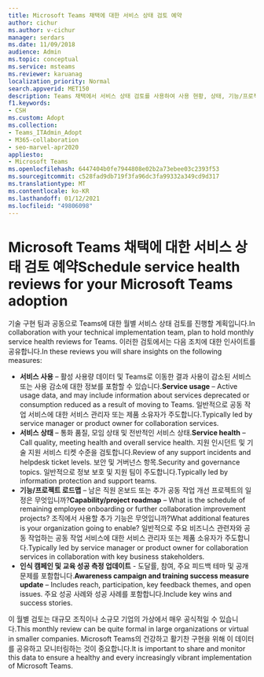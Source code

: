 ```yaml
---
title: Microsoft Teams 채택에 대한 서비스 상태 검토 예약
author: cichur
ms.author: v-cichur
manager: serdars
ms.date: 11/09/2018
audience: Admin
ms.topic: conceptual
ms.service: msteams
ms.reviewer: karuanag
localization_priority: Normal
search.appverid: MET150
description: Teams 채택에서 서비스 상태 검토를 사용하여 사용 현황, 상태, 기능/프로젝트 로드맵 및 기타 업데이트에 대한 인사이트를 공유하는 방법을 배워야 합니다.
f1.keywords:
- CSH
ms.custom: Adopt
ms.collection:
- Teams_ITAdmin_Adopt
- M365-collaboration
- seo-marvel-apr2020
appliesto:
- Microsoft Teams
ms.openlocfilehash: 6447404b0fe7944808e02b2a73ebee03c2393f53
ms.sourcegitcommit: c528fad9db719f3fa96dc3fa99332a349cd9d317
ms.translationtype: MT
ms.contentlocale: ko-KR
ms.lasthandoff: 01/12/2021
ms.locfileid: "49806098"
---
```

# <a name="schedule-service-health-reviews-for-your-microsoft-teams-adoption"></a><span data-ttu-id="1a939-103">Microsoft Teams 채택에 대한 서비스 상태 검토 예약</span><span class="sxs-lookup"><span data-stu-id="1a939-103">Schedule service health reviews for your Microsoft Teams adoption</span></span>

<span data-ttu-id="1a939-104">기술 구현 팀과 공동으로 Teams에 대한 월별 서비스 상태 검토를 진행할 계획입니다.</span><span class="sxs-lookup"><span data-stu-id="1a939-104">In collaboration with your technical implementation team, plan to hold monthly service health reviews for Teams.</span></span> <span data-ttu-id="1a939-105">이러한 검토에서는 다음 조치에 대한 인사이트를 공유합니다.</span><span class="sxs-lookup"><span data-stu-id="1a939-105">In these reviews you will share insights on the following measures:</span></span>

- <span data-ttu-id="1a939-106">**서비스 사용** – 활성 사용량 데이터 및 Teams로 이동한 결과 사용이 감소된 서비스 또는 사용 감소에 대한 정보를 포함할 수 있습니다.</span><span class="sxs-lookup"><span data-stu-id="1a939-106">**Service usage** – Active usage data, and may include information about services deprecated or consumption reduced as a result of moving to Teams.</span></span> <span data-ttu-id="1a939-107">일반적으로 공동 작업 서비스에 대한 서비스 관리자 또는 제품 소유자가 주도합니다.</span><span class="sxs-lookup"><span data-stu-id="1a939-107">Typically led by service manager or product owner for collaboration services.</span></span>
- <span data-ttu-id="1a939-108">**서비스 상태** – 통화 품질, 모임 상태 및 전반적인 서비스 상태.</span><span class="sxs-lookup"><span data-stu-id="1a939-108">**Service health** – Call quality, meeting health and overall service health.</span></span> <span data-ttu-id="1a939-109">지원 인시던트 및 기술 지원 서비스 티켓 수준을 검토합니다.</span><span class="sxs-lookup"><span data-stu-id="1a939-109">Review of any support incidents and helpdesk ticket levels.</span></span> <span data-ttu-id="1a939-110">보안 및 거버넌스 항목.</span><span class="sxs-lookup"><span data-stu-id="1a939-110">Security and governance topics.</span></span> <span data-ttu-id="1a939-111">일반적으로 정보 보호 및 지원 팀이 주도합니다.</span><span class="sxs-lookup"><span data-stu-id="1a939-111">Typically led by information protection and support teams.</span></span> 
- <span data-ttu-id="1a939-112">**기능/프로젝트 로드맵** – 남은 직원 온보드 또는 추가 공동 작업 개선 프로젝트의 일정은 무엇입니까?</span><span class="sxs-lookup"><span data-stu-id="1a939-112">**Capability/project roadmap** – What is the schedule of remaining employee onboarding or further collaboration improvement projects?</span></span> <span data-ttu-id="1a939-113">조직에서 사용할 추가 기능은 무엇입니까?</span><span class="sxs-lookup"><span data-stu-id="1a939-113">What additional features is your organization going to enable?</span></span> <span data-ttu-id="1a939-114">일반적으로 주요 비즈니스 관련자와 공동 작업하는 공동 작업 서비스에 대한 서비스 관리자 또는 제품 소유자가 주도합니다.</span><span class="sxs-lookup"><span data-stu-id="1a939-114">Typically led by service manager or product owner for collaboration services in collaboration with key business stakeholders.</span></span>
- <span data-ttu-id="1a939-115">**인식 캠페인 및 교육 성공 측정 업데이트** - 도달률, 참여, 주요 피드백 테마 및 공개 문제를 포함합니다.</span><span class="sxs-lookup"><span data-stu-id="1a939-115">**Awareness campaign and training success measure update** – Includes reach, participation, key feedback themes, and open issues.</span></span> <span data-ttu-id="1a939-116">주요 성공 사례와 성공 사례를 포함합니다.</span><span class="sxs-lookup"><span data-stu-id="1a939-116">Include key wins and success stories.</span></span> 

<span data-ttu-id="1a939-117">이 월별 검토는 대규모 조직이나 소규모 기업의 가상에서 매우 공식적일 수 있습니다.</span><span class="sxs-lookup"><span data-stu-id="1a939-117">This monthly review can be quite formal in large organizations or virtual in smaller companies.</span></span> <span data-ttu-id="1a939-118">Microsoft Teams의 건강하고 활기찬 구현을 위해 이 데이터를 공유하고 모니터링하는 것이 중요합니다.</span><span class="sxs-lookup"><span data-stu-id="1a939-118">It is important to share and monitor this data to ensure a healthy and every increasingly vibrant implementation of Microsoft Teams.</span></span> 
